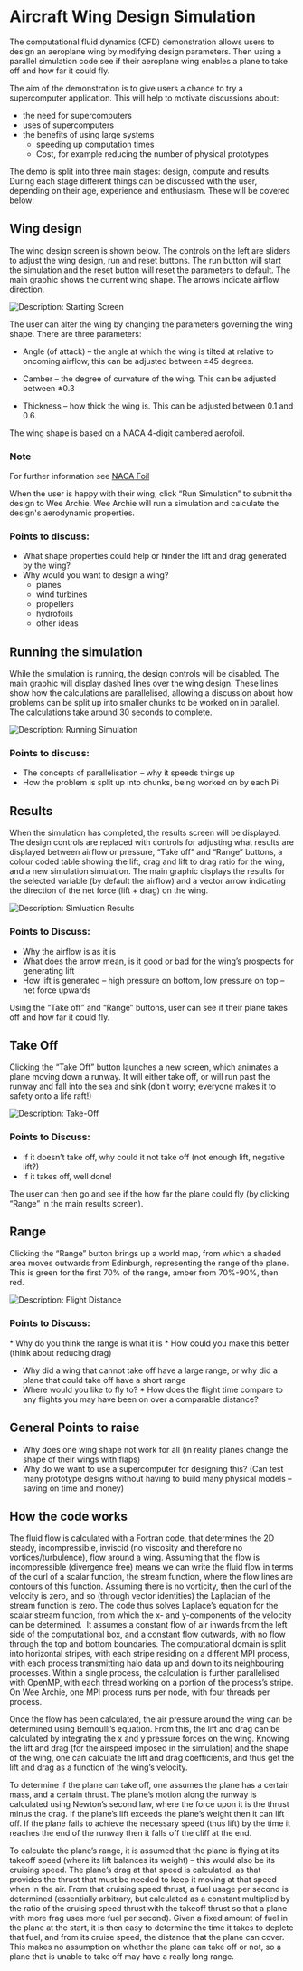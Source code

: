 # Aircraft Wing Design Simulation

The computational fluid dynamics (CFD) demonstration allows users to 
design an aeroplane wing by modifying design parameters. Then using a 
parallel simulation code see if their aeroplane wing enables a plane to take
off and how far it could fly.

The aim of the demonstration is to give users a chance to try a supercomputer application.
This will help to motivate discussions about:

* the need for supercomputers
* uses of supercomputers
* the benefits of using large systems
    * speeding up computation times
    * Cost, for example reducing the number of physical prototypes

The demo is split into three main stages: design, compute and results. During
each stage different things can be discussed with the user, depending on their
age, experience and enthusiasm. These will be covered below:

## Wing design

The wing design screen is shown below. The controls on the left are
sliders to adjust the wing design, run and reset buttons. 
The run button will start the simulation and the reset button will reset the parameters to default.
The main graphic shows the current wing shape. The arrows indicate airflow direction.

![Description: Starting Screen](wingbasic.png)

The user can alter the wing by changing the parameters governing the wing shape. 
There are three parameters:

* Angle (of attack) – the angle at which the wing is tilted at relative to
oncoming airflow, this can be adjusted between ±45 degrees.

* Camber – the degree of curvature of the wing. This can be adjusted
between ±0.3

* Thickness – how thick the wing is. This can be adjusted between 0.1 and
0.6.

The wing shape is based on a NACA 4-digit cambered aerofoil.

### Note

For further information see [NACA Foil](https://en.wikipedia.org/wiki/NACA_airfoil#Equation_for_a_cambered_4-digit_NACA_airfoil)

When the user is happy with their wing, click “Run Simulation” to submit the
design to Wee Archie. Wee Archie will run a simulation and calculate the design's aerodynamic properties.

### Points to discuss:
* What shape properties could help or hinder the lift and drag generated by the wing? 
* Why would you want to design a wing?
    * planes
    * wind turbines
    * propellers
    * hydrofoils
    * other ideas

## Running the simulation

While the simulation is running, the design controls will be disabled. The main graphic will display dashed lines
over the wing design. These lines show how the calculations are parallelised, allowing a
discussion about how problems can be split up into smaller chunks to be worked on in parallel.
The calculations take around 30 seconds to complete.

![Description: Running Simulation](wingsplit.png)

### Points to discuss:
* The concepts of parallelisation – why it speeds things up
* How the problem is split up into chunks, being worked on by each Pi

## Results

When the simulation has completed, the results screen will be displayed. 
The design controls are replaced with controls for adjusting what results are displayed
between airflow or pressure, “Take off” and “Range” buttons, a
colour coded table showing the lift, drag and lift to drag ratio for the wing, and
a new simulation simulation. The main graphic displays the results for the selected variable (by default the airflow) and a vector arrow
indicating the direction of the net force (lift + drag) on the wing.

![Description: Simluation Results](wingresult.png)

### Points to Discuss:

* Why the airflow is as it is
* What does the arrow mean, is it good or bad for the wing’s prospects for
generating lift
* How lift is generated – high pressure on bottom, low pressure on top –
net force upwards

Using the “Take off” and “Range” buttons, user can see if their plane takes off and how far it could fly.

## Take Off

Clicking the “Take Off” button launches a new screen, which animates a plane
moving down a runway. It will either take off, or will run past the runway and
fall into the sea and sink (don’t worry; everyone makes it to safety onto a life
raft!)

![Description: Take-Off](airport.png)

### Points to Discuss:

* If it doesn’t take off, why could it not take off (not enough lift,
negative lift?)
* If it takes off, well done!

The user can then go and see if the how far the plane could fly (by clicking
“Range” in the main results screen).

## Range

Clicking the “Range” button brings up a world map, from which a shaded area
moves outwards from Edinburgh, representing the range of the plane. This is
green for the first 70% of the range, amber from 70%-90%, then red.

![Description: Flight Distance](map.png)

### Points to Discuss:
* Why do you think the range is what it is
* How could you make this better (think about reducing drag)
* Why did a wing that cannot take off have a large range, or why did a
plane that could take off have a short range
* Where would you like to fly to?
* How does the flight time compare to any flights you may have been on over
a comparable distance?

## General Points to raise

* Why does one wing shape not work for all (in reality planes change the
shape of their wings with flaps)
* Why do we want to use a supercomputer for designing this? (Can test many
prototype designs without having to build many physical models – saving on time
and money)

## How the code works

The fluid flow is calculated with a Fortran code, that determines the 2D steady,
incompressible, inviscid (no viscosity and therefore no vortices/turbulence),
flow around a wing. Assuming that the flow is incompressible (divergence free)
means we can write the fluid flow in terms of the curl of a scalar function, the
stream function, where the flow lines are contours of this function. Assuming
there is no vorticity, then the curl of the velocity is zero, and so (through
vector identities) the Laplacian of the stream function is zero. The code thus
solves Laplace’s equation for the scalar stream function, from which the x- and
y-components of the velocity can be determined.  It assumes a constant flow of
air inwards from the left side of the computational box, and a constant flow
outwards, with no flow through the top and bottom boundaries. The computational
domain is split into horizontal stripes, with each stripe residing on a
different MPI process, with each process transmitting halo data up and down to
its neighbouring processes. Within a single process, the calculation is further
parallelised with OpenMP, with each thread working on a portion of the process’s
stripe. On Wee Archie, one MPI process runs per node, with four threads per
process. 

Once the flow has been calculated, the air pressure around the wing can be
determined using Bernoulli’s equation. From this, the lift and drag can be
calculated by integrating the x and y pressure forces on the wing. Knowing the
lift and drag (for the airspeed imposed in the simulation) and the shape of the
wing, one can calculate the lift and drag coefficients, and thus get the lift
and drag as a function of the wing’s velocity.

To determine if the plane can take off, one assumes the plane has a certain
mass, and a certain thrust. The plane’s motion along the runway is calculated
using Newton’s second law, where the force upon it is the thrust minus the drag.
If the plane’s lift exceeds the plane’s weight then it can lift off. If the
plane fails to achieve the necessary speed (thus lift) by the time it reaches
the end of the runway then it falls off the cliff at the end.

To calculate the plane’s range, it is assumed that the plane is flying at its
takeoff speed (where its lift balances its weight) – this would also be its
cruising speed. The plane’s drag at that speed is calculated, as that provides
the thrust that must be needed to keep it moving at that speed when in the air.
From that cruising speed thrust, a fuel usage per second is determined
(essentially arbitrary, but calculated as a constant multiplied by the ratio of
the cruising speed thrust with the takeoff thrust so that a plane with more frag
uses more fuel per second). Given a fixed amount of fuel in the plane at the
start, it is then easy to determine the time it takes to deplete that fuel, and
from its cruise speed, the distance that the plane can cover. This makes no
assumption on whether the plane can take off or not, so a plane that is unable
to take off may have a really long range.

 
